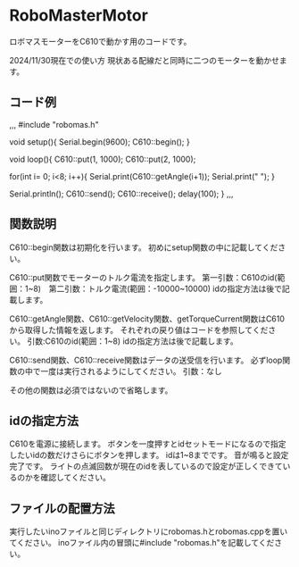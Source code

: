 # RoboMasterMotor
ロボマスモーターをC610で動かす用のコードです。

2024/11/30現在での使い方
現状ある配線だと同時に二つのモーターを動かせます。

## コード例
,,,
#include "robomas.h"

void setup(){
  Serial.begin(9600);
  C610::begin();
}

void loop(){
  C610::put(1, 1000);
  C610::put(2, 1000);

  for(int i= 0; i<8; i++){
    Serial.print(C610::getAngle(i+1));
    Serial.print(" ");
  }

  Serial.println();
  C610::send();
  C610::receive();
  delay(100);
}
,,,

## 関数説明

C610::begin関数は初期化を行います。
初めにsetup関数の中に記載してください。

C610::put関数でモーターのトルク電流を指定します。
第一引数：C610のid(範囲：1~8)　第二引数：トルク電流(範囲：-10000~10000)
idの指定方法は後で記載します。

C610::getAngle関数、C610::getVelocity関数、getTorqueCurrent関数はC610から取得した情報を返します。
それぞれの戻り値はコードを参照してください。
引数:C610のid(範囲：1~8)
idの指定方法は後で記載します。

C610::send関数、C610::receive関数はデータの送受信を行います。
必ずloop関数の中で一度は実行されるようにしてください。
引数：なし

その他の関数は必須ではないので省略します。

## idの指定方法
C610を電源に接続します。
ボタンを一度押すとidセットモードになるので指定したいidの数だけさらにボタンを押します。
idは1~8までです。
音が鳴ると設定完了です。
ライトの点滅回数が現在のidを表しているので設定が正しくできているのかを確認してください。

## ファイルの配置方法
実行したいinoファイルと同じディレクトリにrobomas.hとrobomas.cppを置いてください。
inoファイル内の冒頭に#include "robomas.h"を記載してください。



